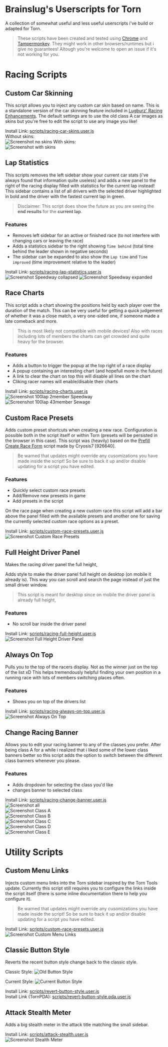 # Brainslug's Userscripts for Torn
A collection of somewhat useful and less useful userscripts i've build or adapted for Torn.

> These scripts have been created and tested using [Chrome](https://www.google.com/chrome/) and [Tampermonkey](https://chrome.google.com/webstore/detail/tampermonkey/dhdgffkkebhmkfjojejmpbldmpobfkfo). They might work in other browsers/runtimes but i give no guarantees! Altough you're welcome to open an issue if it's not working for you.

# Racing Scripts

## Custom Car Skinning
This script allows you to inject any custom car skin based on name. This is a standalone version of the car skinning feature included in [Lugburz' Racing Enhancements](https://www.torn.com/forums.php#/p=threads&t=16157684).
The default settings are to use the old class A car images as skins but you're free to edit the script to use any image you like!

Install Link: [scripts/racing-car-skins.user.js](https://raw.githubusercontent.com/br41nslug/torn-brainscripts/main/scripts/racing-car-skins.user.js)\
Without skins:\
![Screenshot no skins](/images/cars-no-skins.png)
With skins:\
![Screenshot with skins](/images/cars-with-skins.png)


## Lap Statistics
This scripts removes the left sidebar show your current car stats (i've always found that information quite useless) and adds a new panel to the right of the racing display filled with statistics for the current lap instead! This sidebar contains a list of all drivers with the selected driver highlighted in bold and the driver with the fastest current lap in green.
> Disclaimer: This script does show the future as you are seeing the **end results** for the **current lap**.

### Features
- Removes left sidebar for an active or finished race (to not interfere with changing cars or leaving the race)
- Adds a statistics sidebar to the right showing `Time behind` (total time behind the leader shown in negative seconds)
- The sidebar can be expanded to also show the `Lap time` and `Time improved` (time improvement relative to the leader)

Install Link: [scripts/racing-lap-statistics.user.js](https://raw.githubusercontent.com/br41nslug/torn-brainscripts/main/scripts/racing-lap-statistics.user.js)\
![Screenshot Speedway collapsed](/images/lap-stats-collapsed.png)
![Screenshot Speedway expanded](/images/lap-stats-expanded.png)

## Race Charts
This script adds a chart showing the positions held by each player over the duration of the match. This can be very useful for getting a quick judgement of whether it was a close match, a very one-sided one, if someone made a late comeback and more. 
> This is most likely not compatible with mobile devices! Also with races including lots of members the charts can get crowded and quite heavy for the browser.

### Features
- Adds a button to trigger the popup at the top right of a race display
- A popup containing an interesting chart (and hopefull more in the future)
- A link to clear the chart on top this will disable all lines on the chart
- Cliking racer names will enable/disable their charts

Install Link: [scripts/racing-charts.user.js](https://raw.githubusercontent.com/br41nslug/torn-brainscripts/main/scripts/racing-charts.user.js)\
![Screenshot 100lap 2member Speedway](/images/racing-chart-2person-100lap.png)\
![Screenshot 100lap 43member Sewage](/images/racing-chart-43person-100lap.png)

## Custom Race Presets
Adds custom preset shortcuts when creating a new race. 
Configuration is possible both in the script itself or within Torn (presets will be persisted in the browser in this case).
This script was (heavily) based on the [Prefill Create Race Form](https://greasyfork.org/en/scripts/393632-torn-custom-race-presets) script made by Cryosis7 [926640].
> Be warned that updates might override any cusomizations you have made inside the script! So be sure to back it up and/or disable updating for a script you have edited.

### Features
- Quickly select custom race presets
- Add/Remove new presests in game
- Add presets in the script

On the race page when creating a new custom race this script will add a bar above the panel filled with the available presets and another one for saving the currently selected custom race options as a preset.

Install Link: [scripts/custom-race-presets.user.js](https://raw.githubusercontent.com/br41nslug/torn-brainscripts/main/scripts/custom-race-presets.user.js)\
![Screenshot Custom Race Presets](/images/custom-race-presets-example.png)

## Full Height Driver Panel
Makes the racing driver panel the full height,

Adds style to make the driver panel full height on desktop (on mobile it already is). This way you can scroll and search the page instead of just the small driver window.

> This script is meant for desktop since on mobile the driver panel is already full height,

### Features
- No scroll bar inside the driver panel

Install Link: [scripts/racing-full-height.user.js](https://raw.githubusercontent.com/br41nslug/torn-brainscripts/main/scripts/racing-full-height.user.js)\
![Screenshot Full Height Driver Panel](/images/full-height-example.png)

## Always On Top
Pulls you to the top of the racers display. Not as the winner just on the top of the list xD
This helps tremendously helpful finding your own position in a running race with lots of members switching places often.

### Features
- Shows you on top of the drivers list

Install Link: [scripts/racing-always-on-top.user.js](https://raw.githubusercontent.com/br41nslug/torn-brainscripts/main/scripts/racing-always-on-top.user.js)\
![Screenshot Always On Top](/images/always-on-top-example.png)

## Change Racing Banner
Allows you to edit your racing banner to any of the classes you prefer. After being class A for a while i realized that i liked some of the lower class banners better so this script adds the option to switch between the different class banners whenever you please.

### Features
- Adds dropdown for selecting the class you'd like
- changes banner to selected class

Install Link: [scripts/racing-change-banner.user.js](https://raw.githubusercontent.com/br41nslug/torn-brainscripts/main/scripts/racing-change-banner.user.js)\
![Screenshot all](/images/change-banner.png)\
![Screenshot Class A](/images/change-banner-A.png)\
![Screenshot Class B](/images/change-banner-B.png)\
![Screenshot Class C](/images/change-banner-C.png)\
![Screenshot Class D](/images/change-banner-D.png)\
![Screenshot Class E](/images/change-banner-E.png)

# Utility Scripts
## Custom Menu Links
Injects custom menu links into the Torn sidebar inspired by the Torn Tools update. 
Currently this script still requires you to configure the links inside the script itself (there is some inline documentation there to help you configure it).
> Be warned that updates might override any cusomizations you have made inside the script! So be sure to back it up and/or disable updating for a script you have edited.

Install Link: [scripts/custom-race-presets.user.js](https://raw.githubusercontent.com/br41nslug/torn-brainscripts/main/scripts/custom-menu-links.user.js)\
![Screenshot Custom Menu Links](/images/custom-menu-links-example.png)

## Classic Button Style
Reverts the recent button style change back to the classic style.

Classic Style:
![Old Button Style](/images/old-button-style.png)

Current Style:
![Current Button Style](/images/current-button-style.png)

Install Link: [scripts/revert-button-style.user.js](https://raw.githubusercontent.com/br41nslug/torn-brainscripts/main/scripts/revert-button-style.user.js)\
Install Link (TornPDA): [scripts/revert-button-style.pda.user.js](https://raw.githubusercontent.com/br41nslug/torn-brainscripts/main/scripts/revert-button-style.user.js)

## Attack Stealth Meter
Adds a big stealth meter in the attack title matching the small sidebar.

Install Link: [scripts/attack-stealth.user.js](https://raw.githubusercontent.com/br41nslug/torn-brainscripts/main/scripts/attack-stealth.user.js)\
![Screenshot Stealth Meter](/images/stealth-meter-example.png)